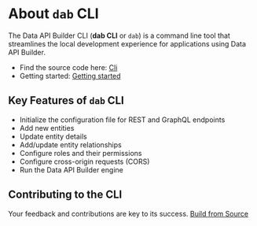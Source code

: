 # About `dab` CLI

The Data API Builder CLI (**dab CLI** or `dab`) is a command line tool that streamlines the local development experience for applications using Data API Builder.

- Find the source code here: [Cli](../../src/Cli)
- Getting started: [Getting started](./getting-started-dab-cli.md)
## Key Features of `dab` CLI

- Initialize the configuration file for REST and GraphQL endpoints
- Add new entities
- Update entity details
- Add/update entity relationships
- Configure roles and their permissions
- Configure cross-origin requests (CORS)
- Run the Data API Builder engine

## Contributing to the CLI

Your feedback and contributions are key to its success.
[Build from Source](../../CONTRIBUTING.md)
